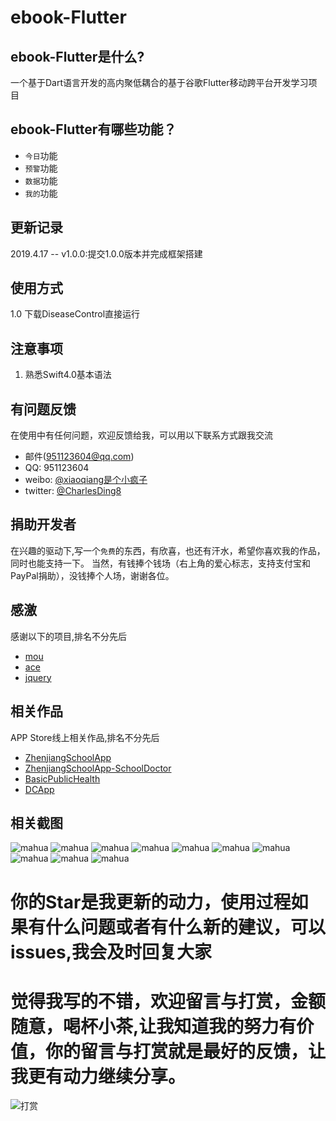 # ebook-Flutter
## ebook-Flutter是什么?
一个基于Dart语言开发的高内聚低耦合的基于谷歌Flutter移动跨平台开发学习项目
## ebook-Flutter有哪些功能？

* `今日`功能
* `预警`功能
* `数据`功能
* `我的`功能

## 更新记录
2019.4.17 -- v1.0.0:提交1.0.0版本并完成框架搭建

## 使用方式
1.0 下载DiseaseControl直接运行

## 注意事项
1. 熟悉Swift4.0基本语法

## 有问题反馈
在使用中有任何问题，欢迎反馈给我，可以用以下联系方式跟我交流
* 邮件(951123604@qq.com)
* QQ: 951123604
* weibo: [@xiaoqiang是个小疯子](https://weibo.com/p/1005055732746027/home?from=page_100505&mod=TAB#place)
* twitter: [@CharlesDing8](https://twitter.com/CharlesDing8)

## 捐助开发者
在兴趣的驱动下,写一个`免费`的东西，有欣喜，也还有汗水，希望你喜欢我的作品，同时也能支持一下。
当然，有钱捧个钱场（右上角的爱心标志，支持支付宝和PayPal捐助），没钱捧个人场，谢谢各位。

## 感激
感谢以下的项目,排名不分先后

* [mou](http://mouapp.com/) 
* [ace](http://ace.ajax.org/)
* [jquery](http://jquery.com)

## 相关作品
APP Store线上相关作品,排名不分先后
* [ZhenjiangSchoolApp](https://itunes.apple.com/cn/app/id1413074204?mt=8) 
* [ZhenjiangSchoolApp-SchoolDoctor](https://itunes.apple.com/cn/app/id1447600381?mt=8)
* [BasicPublicHealth](https://itunes.apple.com/cn/app/id1325987590?mt=8)
* [DCApp](https://itunes.apple.com/cn/app/id1250284233?mt=8)

## 相关截图
![mahua](https://github.com/MicahelChan/DiseaseControl/blob/master/images/BA2D44A9-5438-4CEC-A954-1FC6626E966A.png)
![mahua](https://github.com/MicahelChan/DiseaseControl/blob/master/images/B6E465F3-5FB0-4D32-BBA5-509E0414FA40.png)
![mahua](https://github.com/MicahelChan/DiseaseControl/blob/master/images/932CC83D-5450-42EA-ABAA-80F0ABFAC576.png)
![mahua](https://github.com/MicahelChan/DiseaseControl/blob/master/images/878DAA80-9E2E-4B47-BC9B-45ECA0B8E24F.png)
![mahua](https://github.com/MicahelChan/DiseaseControl/blob/master/images/878DAA80-9E2E-4B47-BC9B-45ECA0B8E24F.png)
![mahua](https://github.com/MicahelChan/DiseaseControl/blob/master/images/8098B82F-1E62-4D51-9276-B6CE1F3BDD67.png)
![mahua](https://github.com/MicahelChan/DiseaseControl/blob/master/images/7758DD08-7715-46EE-87F3-95074FC060C8.png)
![mahua](https://github.com/MicahelChan/DiseaseControl/blob/master/images/68D8C2B1-614C-4C01-AEC8-3DB1623958A6.png)
![mahua](https://github.com/MicahelChan/DiseaseControl/blob/master/images/5D007DAA-6C80-49B4-8217-C4A3E41DB01E.png)
![mahua](https://github.com/MicahelChan/DiseaseControl/blob/master/images/3A5007B8-480C-40D5-ABCF-16212C052BD4.png)

# 你的Star是我更新的动力，使用过程如果有什么问题或者有什么新的建议，可以issues,我会及时回复大家
# 觉得我写的不错，欢迎留言与打赏，金额随意，喝杯小茶,让我知道我的努力有价值，你的留言与打赏就是最好的反馈，让我更有动力继续分享。
![打赏](https://github.com/MicahelChan/CustomeApp/blob/master/picture1/scan.png)
